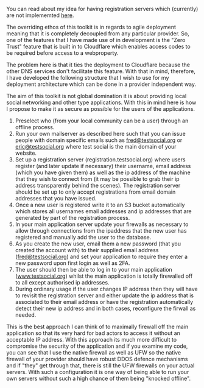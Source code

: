 You can read about my idea for having registration servers which (currently) are not implememted [here](https://github.com/agile-deployer/agile-infrastructure-build-client-scripts/blob/master/doco/AgileToolkitDeployment/RegistrationServer.md).

The overriding ethos of this toolkit is in regards to agile deployment meaning that it is completely decoupled from any particular provider. 
So, one of the features that I have made use of in development is the "Zero Trust" feature that is built in to Cloudflare which enables access codes to be required before access to a webproperty.

The problem here is that it ties the deployment to Cloudflare because the other DNS services don't facilitate this feature. 
With that in mind, therefore, I have developed the following structure that I wish to use for my deployment architecture which can be done in a provider independent way.

The aim of this toolkit is not global domination it is about providing local social networking and other type applications. With this in mind here is how I propose to make it as secure as possible for the users of the applications.

1. Preselect who (from your local community can be a user) through an offline process.
2. Run your own mailserver as described here such that you can issue people with domain specific emails such as fred@testsocial.org or eric@testsocial.org where test social is the main domain of your website. 
3. Set up a registration server (registration.testsocial.org) where users register (and later update if necessary) their username, email address (which you have given them) as well as the ip address of the machine that they wish to connect from (it may be possible to grab their ip address transparently behind the scenes). The registration server should be set up to only accept registrations from email domain addresses that you have issued.
4. Once a new user is registered write it to an S3 bucket automatically which stores all usernames email addresses and ip addresses that are generated by part of the registration process.
5. In your main application server update your firewalls as necessary to allow through connections from the ipaddress that the new user has registered and manually add the user to the database.
6. As you create the new user, email them a new password (that you created the account with) to their supplied email address (fred@testsocial.org) and set your application to require they enter a new password upon first login as well as 2FA.
7. The user should then be able to log in to your main application (www.testsocial.org) whilst the main application is totally firewalled off to all except authorised ip addresses.
8. During ordinary usage if the user changes IP address then they will have to revisit the registration server and either update the ip address that is associated to their email address or have the registration automatically detect their new ip address and in both cases, reconfigure the firwall as needed.

This is the best approach I can think of to maximally firewall off the main application so that its very hard for bad actors to access it without an acceptable IP address.
With this approach its much more difficult to compromise the security of the application and if you examine my code, you can see that I use the native firewall as well as UFW so the native firewall of your provider should have robust DDOS defence mechanisms and if "they" get through that, there is still the UFW firewalls on your actual servers. With such a configuration it is one way of being able to run your own servers without such a high chance of them being "knocked offline". 
